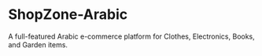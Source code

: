 # ShopZone-Arabic
A full-featured Arabic e-commerce platform for Clothes, Electronics, Books, and Garden items.
